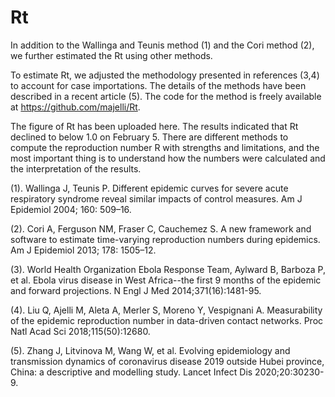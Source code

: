 # Rt

In addition to the Wallinga and Teunis method (1) and the Cori method (2), we further estimated the Rt using other methods.

To estimate Rt, we adjusted the methodology presented in references (3,4) to account for case importations. The details of the methods have been described in a recent
article (5). The code for the method is freely available at https://github.com/majelli/Rt.

The figure of Rt has been uploaded here. The results indicated that Rt declined to below 1.0 on February 5. There are different methods to compute the reproduction number R with strengths and limitations, and the most important thing is to understand how the numbers were calculated and the interpretation of the results.


(1). Wallinga J, Teunis P. Different epidemic curves for severe acute respiratory syndrome reveal similar impacts of control measures. Am J Epidemiol 2004; 160: 509–16.

(2). Cori A, Ferguson NM, Fraser C, Cauchemez S. A new framework and software to estimate time-varying reproduction numbers during epidemics. Am J Epidemiol 2013; 178: 1505–12.

(3). World Health Organization Ebola Response Team, Aylward B, Barboza P, et al. Ebola virus disease in West Africa--the first 9 months of the epidemic and forward projections. N Engl J Med 2014;371(16):1481-95.

(4). Liu Q, Ajelli M, Aleta A, Merler S, Moreno Y, Vespignani A. Measurability of the epidemic reproduction number in data-driven contact networks. Proc Natl Acad Sci 2018;115(50):12680.

(5). Zhang J, Litvinova M, Wang W, et al. Evolving epidemiology and transmission dynamics of coronavirus disease 2019 outside Hubei province, China: a descriptive and modelling study. Lancet Infect Dis 2020;20:30230-9.
